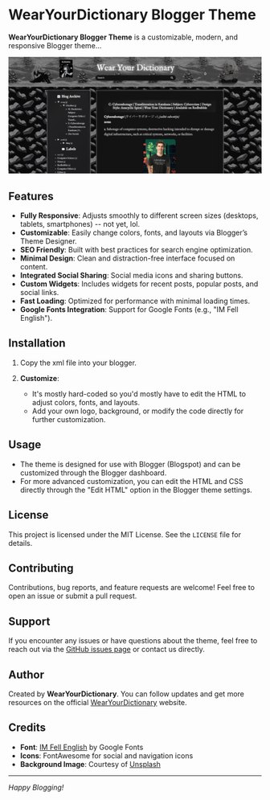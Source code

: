 # WearYourDictionary Blogger Theme

**WearYourDictionary Blogger Theme** is a customizable, modern, and responsive Blogger theme...

![Theme Preview](https://github.com/WearYourDictionary/wear-your-dictionary-blogger-theme/blob/f2dd41ab01ebe1115085cba61a481665f2fcffdc/Images%20WearYourDictionary%20Blogger%20Theme/Screenshot%202024-10-21%20211811.png?raw=true)


## Features
- **Fully Responsive**: Adjusts smoothly to different screen sizes (desktops, tablets, smartphones) -- not yet, lol.
- **Customizable**: Easily change colors, fonts, and layouts via Blogger’s Theme Designer.
- **SEO Friendly**: Built with best practices for search engine optimization.
- **Minimal Design**: Clean and distraction-free interface focused on content.
- **Integrated Social Sharing**: Social media icons and sharing buttons.
- **Custom Widgets**: Includes widgets for recent posts, popular posts, and social links.
- **Fast Loading**: Optimized for performance with minimal loading times.
- **Google Fonts Integration**: Support for Google Fonts (e.g., "IM Fell English").

## Installation

1. Copy the xml file into your blogger.

2. **Customize**:
   - It's mostly hard-coded so you'd mostly have to edit the HTML to adjust colors, fonts, and layouts.
   - Add your own logo, background, or modify the code directly for further customization.

## Usage

- The theme is designed for use with Blogger (Blogspot) and can be customized through the Blogger dashboard.
- For more advanced customization, you can edit the HTML and CSS directly through the "Edit HTML" option in the Blogger theme settings.

## License

This project is licensed under the MIT License. See the `LICENSE` file for details.

## Contributing

Contributions, bug reports, and feature requests are welcome! Feel free to open an issue or submit a pull request.

## Support

If you encounter any issues or have questions about the theme, feel free to reach out via the [GitHub issues page](https://github.com/WearYourDictionary/blogger-theme/issues) or contact us directly.

## Author

Created by **WearYourDictionary**. You can follow updates and get more resources on the official [WearYourDictionary](https://wearyourdictionary.blogspot.com/) website.

## Credits

- **Font**: [IM Fell English](https://fonts.google.com/specimen/IM+Fell+English) by Google Fonts
- **Icons**: FontAwesome for social and navigation icons
- **Background Image**: Courtesy of [Unsplash](https://unsplash.com)

---

*Happy Blogging!*
